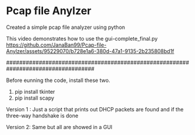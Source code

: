 # Pcap file Anylzer
 
Created a simple pcap file analyzer using python 


This video demonstrates how to use the gui-complete_final.py
https://github.com/JanaBan99/Pcap-file-Anylzer/assets/95229070/b728e1a6-380d-47a1-9135-2b235808bd1f

###################################################################################

Before eunning the code, install these two.
1. pip install tkinter
2. pip install scapy


Version 1 : Just a script that prints out DHCP packets are found and if the three-way handshake is done

Version 2: Same but all are showed in a GUI
